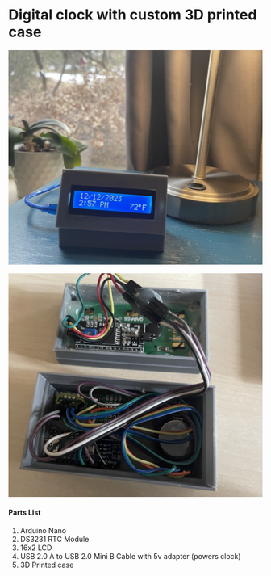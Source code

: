 # Digital clock with custom 3D printed case

![The clock in action!](clock.jpg)

![The inside of the clock!](clockInside.jpg)

#### Parts List
1. Arduino Nano 
2. DS3231 RTC Module
3. 16x2 LCD
4. USB 2.0 A to USB 2.0 Mini B Cable with 5v adapter (powers clock)
5. 3D Printed case
